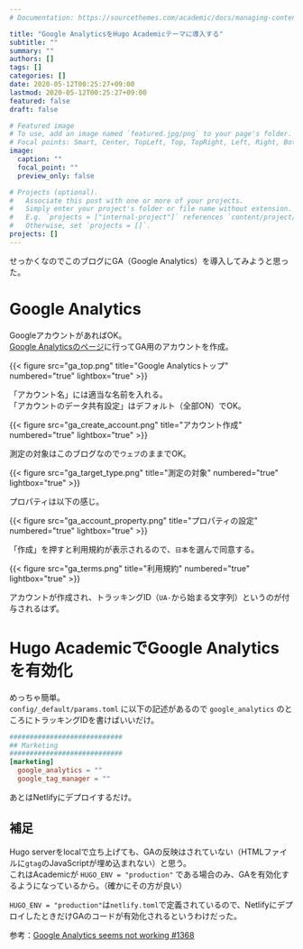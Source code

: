 ```yaml
---
# Documentation: https://sourcethemes.com/academic/docs/managing-content/

title: "Google AnalyticsをHugo Academicテーマに導入する"
subtitle: ""
summary: ""
authors: []
tags: []
categories: []
date: 2020-05-12T00:25:27+09:00
lastmod: 2020-05-12T00:25:27+09:00
featured: false
draft: false

# Featured image
# To use, add an image named `featured.jpg/png` to your page's folder.
# Focal points: Smart, Center, TopLeft, Top, TopRight, Left, Right, BottomLeft, Bottom, BottomRight.
image:
  caption: ""
  focal_point: ""
  preview_only: false

# Projects (optional).
#   Associate this post with one or more of your projects.
#   Simply enter your project's folder or file name without extension.
#   E.g. `projects = ["internal-project"]` references `content/project/deep-learning/index.md`.
#   Otherwise, set `projects = []`.
projects: []
---
```


せっかくなのでこのブログにGA（Google Analytics）を導入してみようと思った。

# Google Analytics

GoogleアカウントがあればOK。  
[Google Analyticsのページ](https://analytics.google.com)に行ってGA用のアカウントを作成。

{{< figure src="ga_top.png" title="Google Analyticsトップ" numbered="true" lightbox="true" >}}

「アカウント名」には適当な名前を入れる。  
「アカウントのデータ共有設定」はデフォルト（全部ON）でOK。

{{< figure src="ga_create_account.png" title="アカウント作成" numbered="true" lightbox="true" >}}

測定の対象はこのブログなので`ウェブ`のままでOK。

{{< figure src="ga_target_type.png" title="測定の対象" numbered="true" lightbox="true" >}}

プロパティは以下の感じ。

{{< figure src="ga_account_property.png" title="プロパティの設定" numbered="true" lightbox="true" >}}

「作成」を押すと利用規約が表示されるので、`日本`を選んで同意する。

{{< figure src="ga_terms.png" title="利用規約" numbered="true" lightbox="true" >}}

アカウントが作成され、トラッキングID（`UA-`から始まる文字列）というのが付与されるはず。


# Hugo AcademicでGoogle Analyticsを有効化

めっちゃ簡単。  
`config/_default/params.toml` に以下の記述があるので `google_analytics` のところにトラッキングIDを書けばいいだけ。

```toml
############################
## Marketing
############################
[marketing]
  google_analytics = ""
  google_tag_manager = ""
```

あとはNetlifyにデプロイするだけ。


## 補足

Hugo serverをlocalで立ち上げても、GAの反映はされていない（HTMLファイルに`gtag`のJavaScriptが埋め込まれない）と思う。  
これはAcademicが `HUGO_ENV = "production"` である場合のみ、GAを有効化するようになっているから。（確かにその方が良い）

`HUGO_ENV = "production"`は`netlify.toml`で定義されているので、NetlifyにデプロイしたときだけGAのコードが有効化されるというわけだった。

参考：[Google Analytics seems not working #1368](https://github.com/gcushen/hugo-academic/issues/1368)



